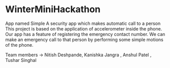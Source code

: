 # WinterMiniHackathon
App named Simple
A security app which makes automatic call to a person
This project is based on the application of accelerometer inside the phone.
Our app has a feature of registering the emergency contact number.
We can make an emergency call to that person by performing some simple motions of the phone.

Team members -> Nitish Deshpande, Kanishka Jangra , Anshul Patel , Tushar Singhal

